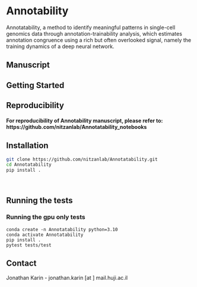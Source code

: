 # Annotability
Annotatability, a method to identify meaningful patterns in single-cell genomics data through annotation-trainability analysis, which estimates annotation congruence using a rich but often overlooked signal, namely the training dynamics of a deep neural network. 

<!-- Manuscript -->
## Manuscript

<!-- GETTING STARTED -->
## Getting Started

<!-- Reproducibility -->
## Reproducibility
<h4> For reproducibility of Annotability manuscript, please refer to:<br /> https://github.com/nitzanlab/Annotatability_notebooks</h4>

<!-- Installation -->
## Installation

```sh
git clone https://github.com/nitzanlab/Annotatability.git
cd Annotatability
pip install .
```
<br />

<!-- Tests -->

## Running the tests



### Running the gpu only tests 

```
conda create -n Annotatability python=3.10
conda activate Annotatability
pip install .
pytest tests/test
```

<!-- CONTACT -->
## Contact
Jonathan Karin - jonathan.karin [at ] mail.huji.ac.il <br />
